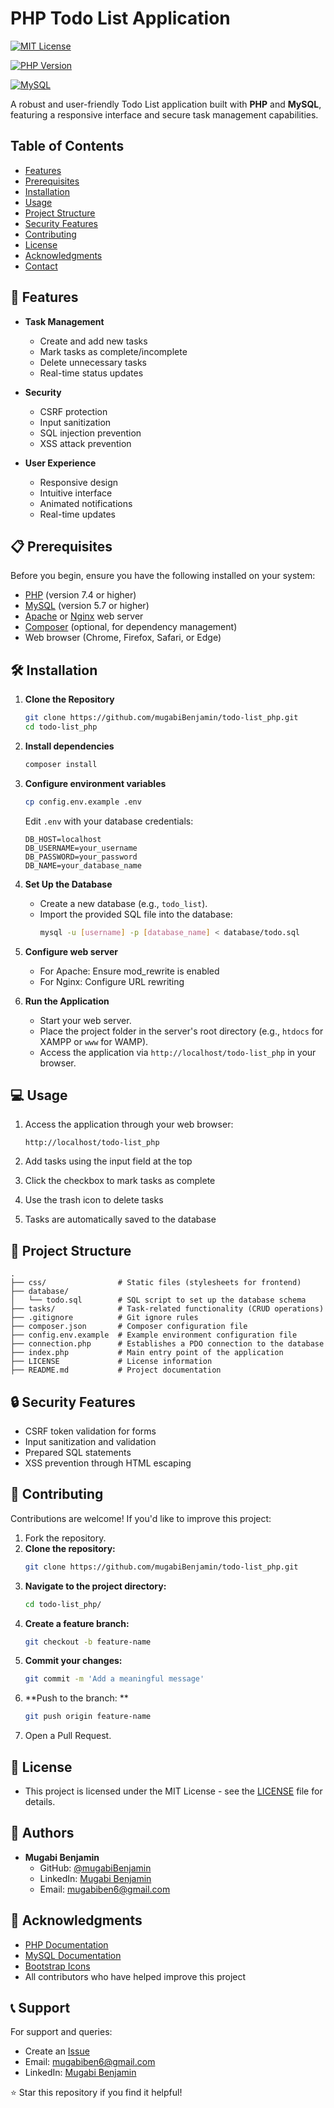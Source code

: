 # PHP Todo List Application

[![MIT License](https://img.shields.io/badge/License-MIT-green.svg)](https://choosealicense.com/licenses/mit/)

[![PHP Version](https://img.shields.io/badge/PHP-7.4%2B-blue.svg)](https://www.php.net/downloads)

[![MySQL](https://img.shields.io/badge/MySQL-5.7%2B-orange.svg)](https://www.mysql.com)

A robust and user-friendly Todo List application built with **PHP** and **MySQL**, featuring a responsive interface and secure task management capabilities.

## Table of Contents
- [Features](#features)
- [Prerequisites](#prerequisites)
- [Installation](#installation)
- [Usage](#usage)
- [Project Structure](#project-structure)
- [Security Features](#-security-features)
- [Contributing](#contributing)
- [License](#license)
- [Acknowledgments](#acknowledgments)
- [Contact](#contact)

## 🚀 Features

- **Task Management**
  - Create and add new tasks
  - Mark tasks as complete/incomplete
  - Delete unnecessary tasks
  - Real-time status updates
  
- **Security**
  - CSRF protection
  - Input sanitization
  - SQL injection prevention
  - XSS attack prevention

- **User Experience**
  - Responsive design
  - Intuitive interface
  - Animated notifications
  - Real-time updates

## 📋 Prerequisites

Before you begin, ensure you have the following installed on your system:

- [PHP](https://www.php.net/downloads) (version 7.4 or higher)
- [MySQL](https://www.mysql.com/downloads/) (version 5.7 or higher)
- [Apache](https://httpd.apache.org/download.cgi) or [Nginx](https://nginx.org/en/download.html) web server
- [Composer](https://getcomposer.org/download/) (optional, for dependency management)
- Web browser (Chrome, Firefox, Safari, or Edge)

## 🛠️ Installation

1. **Clone the Repository**

   ```bash
   git clone https://github.com/mugabiBenjamin/todo-list_php.git
   cd todo-list_php
   ```

2. **Install dependencies**
   ```bash
   composer install
   ```

3. **Configure environment variables**
   ```bash
   cp config.env.example .env
   ```
   Edit `.env` with your database credentials:
   ```env
   DB_HOST=localhost
   DB_USERNAME=your_username
   DB_PASSWORD=your_password
   DB_NAME=your_database_name
   ```

4. **Set Up the Database**
   - Create a new database (e.g., `todo_list`).
   - Import the provided SQL file into the database:
     ```bash
     mysql -u [username] -p [database_name] < database/todo.sql
     ```

5. **Configure web server**
   - For Apache: Ensure mod_rewrite is enabled
   - For Nginx: Configure URL rewriting

6. **Run the Application**
   - Start your web server.
   - Place the project folder in the server's root directory (e.g., `htdocs` for XAMPP or `www` for WAMP).
   - Access the application via `http://localhost/todo-list_php` in your browser.

## 💻 Usage

1. Access the application through your web browser:
   ```
   http://localhost/todo-list_php
   ```

2. Add tasks using the input field at the top
3. Click the checkbox to mark tasks as complete
4. Use the trash icon to delete tasks
5. Tasks are automatically saved to the database

## 🔧 Project Structure

```
.
├── css/                # Static files (stylesheets for frontend)
├── database/
│   └── todo.sql        # SQL script to set up the database schema
├── tasks/              # Task-related functionality (CRUD operations)
├── .gitignore          # Git ignore rules
├── composer.json       # Composer configuration file
├── config.env.example  # Example environment configuration file
├── connection.php      # Establishes a PDO connection to the database
├── index.php           # Main entry point of the application
├── LICENSE             # License information
├── README.md           # Project documentation
```

## 🔒 Security Features

- CSRF token validation for forms
- Input sanitization and validation
- Prepared SQL statements
- XSS prevention through HTML escaping

## 🤝 Contributing

Contributions are welcome! If you'd like to improve this project:

1. Fork the repository.
2. **Clone the repository:**
   ```bash
   git clone https://github.com/mugabiBenjamin/todo-list_php.git
   ```
3. **Navigate to the project directory:**
   ```bash
   cd todo-list_php/
   ```
4. **Create a feature branch:**
   ```bash
   git checkout -b feature-name
   ```
5. **Commit your changes:**
   ```bash
   git commit -m 'Add a meaningful message'
   ```
6. **Push to the branch: **
   ```bash
   git push origin feature-name
   ```
7. Open a Pull Request.

## 📝 License

- This project is licensed under the MIT License - see the [LICENSE](./LICENSE) file for details.

## 👥 Authors

- **Mugabi Benjamin**
  - GitHub: [@mugabiBenjamin](https://github.com/mugabiBenjamin)
  - LinkedIn: [Mugabi Benjamin](https://www.linkedin.com/in/mugabi-benjamin-156603224/)
  - Email: mugabiben6@gmail.com

## 🙏 Acknowledgments

- [PHP Documentation](https://www.php.net/docs.php)
- [MySQL Documentation](https://dev.mysql.com/doc/)
- [Bootstrap Icons](https://icons.getbootstrap.com/)
- All contributors who have helped improve this project

## 📞 Support

For support and queries:
- Create an [Issue](https://github.com/mugabiBenjamin/todo-list_php/issues)
- Email: mugabiben6@gmail.com
- LinkedIn: [Mugabi Benjamin](https://www.linkedin.com/in/mugabi-benjamin-156603224/)

⭐ Star this repository if you find it helpful!
